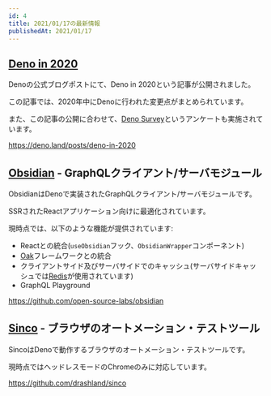 ```yaml
---
id: 4
title: 2021/01/17の最新情報
publishedAt: 2021/01/17
---
```


## [Deno in 2020](https://deno.land/posts/deno-in-2020)

Denoの公式ブログポストにて、Deno in 2020という記事が公開されました。

この記事では、2020年中にDenoに行われた変更点がまとめられています。

また、この記事の公開に合わせて、[Deno Survey](https://forms.gle/hbhP46LUAfVFMggU6)というアンケートも実施されています。

https://deno.land/posts/deno-in-2020

## [Obsidian](https://github.com/open-source-labs/obsidian) - GraphQLクライアント/サーバモジュール

ObsidianはDenoで実装されたGraphQLクライアント/サーバモジュールです。

SSRされたReactアプリケーション向けに最適化されています。

現時点では、以下のような機能が提供されています:

* Reactとの統合(`useObsidian`フック、`ObsidianWrapper`コンポーネント)
* [Oak](https://github.com/oakserver/oak)フレームワークとの統合
* クライアントサイド及びサーバサイドでのキャッシュ(サーバサイドキャッシュでは[Redis](https://github.com/denodrivers/redis)が使用されています)
* GraphQL Playground

https://github.com/open-source-labs/obsidian

## [Sinco](https://github.com/drashland/sinco) - ブラウザのオートメーション・テストツール

SincoはDenoで動作するブラウザのオートメーション・テストツールです。

現時点ではヘッドレスモードのChromeのみに対応しています。

https://github.com/drashland/sinco
